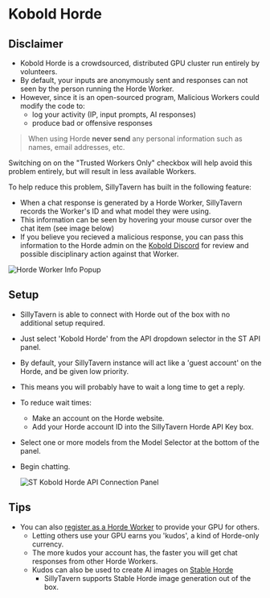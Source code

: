 # Kobold Horde

## Disclaimer

- Kobold Horde is a crowdsourced, distributed GPU cluster run entirely by volunteers.
- By default, your inputs are anonymously sent and responses can not seen by the person running the Horde Worker.
- However, since it is an open-sourced program, Malicious Workers could modify the code to:
  - log your activity (IP, input prompts, AI responses)
  - produce bad or offensive responses

> When using Horde **never send** any personal information such as names, email addresses, etc.

Switching on on the "Trusted Workers Only" checkbox will help avoid this problem entirely, but will result in less available Workers.

To help reduce this problem, SillyTavern has built in the following feature:

- When a chat response is generated by a Horde Worker, SillyTavern records the Worker's ID and what model they were using.
- This information can be seen by hovering your mouse cursor over the chat item (see image below)
- If you believe you recieved a malicious response, you can pass this information to the Horde admin on the [Kobold Discord](https://koboldai.org/discord) for review and possible disciplinary action against that Worker.

![Horde Worker Info Popup](https://files.catbox.moe/kw657j.png)

## Setup

- SillyTavern is able to connect with Horde out of the box with no additional setup required.
- Just select 'Kobold Horde' from the API dropdown selector in the ST API panel.
- By default, your SillyTavern instance will act like a 'guest account' on the Horde, and be given low priority.
- This means you will probably have to wait a long time to get a reply.
- To reduce wait times:
  - Make an account on the Horde website.
  - Add your Horde account ID into the SillyTavern Horde API Key box.
- Select one or more models from the Model Selector at the bottom of the panel.
- Begin chatting.

  ![ST Kobold Horde API Connection Panel](https://files.catbox.moe/mtajd1.png)

## Tips

- You can also [register as a Horde Worker](https://github.com/Haidra-Org/AI-Horde-Worker#readme) to provide your GPU for others.
  - Letting others use your GPU earns you 'kudos', a kind of Horde-only currency.
  - The more kudos your account has, the faster you will get chat responses from other Horde Workers.
  - Kudos can also be used to create AI images on [Stable Horde](https://stablehorde.net)
    - SillyTavern supports Stable Horde image generation out of the box.
